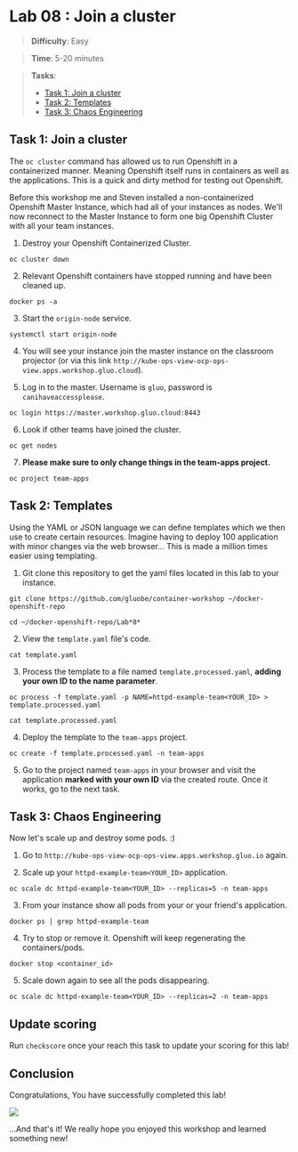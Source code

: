 # Lab 08 : Join a cluster

> **Difficulty**: Easy

> **Time**: 5-20 minutes

> **Tasks**:
> - [Task 1: Join a cluster](#task-1-join-a-cluster)
> - [Task 2: Templates](#task-2-templates)
> - [Task 3: Chaos Engineering](#task-3-chaos-engineering)


## Task 1: Join a cluster

The `oc cluster` command has allowed us to run Openshift in a containerized manner. Meaning Openshift itself runs in containers as well as the applications. This is a quick and dirty method for testing out Openshift.

Before this workshop me and Steven installed a non-containerized Openshift Master Instance, which had all of your instances as nodes. We'll now reconnect to the Master Instance to form one big Openshift Cluster with all your team instances.

1. Destroy your Openshift Containerized Cluster.

  ```
  oc cluster down
  ```
  
2. Relevant Openshift containers have stopped running and have been cleaned up.

  ```
  docker ps -a
  ```
  
3. Start the `origin-node` service.

  ```
  systemctl start origin-node
  ```
  
4. You will see your instance join the master instance on the classroom projector (or via this link `http://kube-ops-view-ocp-ops-view.apps.workshop.gluo.cloud`).

5. Log in to the master. Username is `gluo`, password is `canihaveaccessplease`. 
  
  ```
  oc login https://master.workshop.gluo.cloud:8443
  ```
  
6. Look if other teams have joined the cluster.

  ```
  oc get nodes
  ```
  
7. **Please make sure to only change things in the team-apps project.** 

  ```
  oc project team-apps
  ```


## Task 2: Templates

Using the YAML or JSON language we can define templates which we then use to create certain resources. Imagine having to deploy 100 application with minor changes via the web browser... This is made a million times easier using templating.

1. Git clone this repository to get the yaml files located in this lab to your instance.

  ```
  git clone https://github.com/gluobe/container-workshop ~/docker-openshift-repo
  ```

  ```
  cd ~/docker-openshift-repo/Lab*8*
  ```

2. View the `template.yaml` file's code.

  ```
  cat template.yaml
  ```

3. Process the template to a file named `template.processed.yaml`, **adding your own ID to the name parameter**.
  
  ```
  oc process -f template.yaml -p NAME=httpd-example-team<YOUR_ID> > template.processed.yaml
  ```
  
  ```
  cat template.processed.yaml
  ```
  
4. Deploy the template to the `team-apps` project.

  ```
  oc create -f template.processed.yaml -n team-apps
  ```
  
5. Go to the project named `team-apps` in your browser and visit the application **marked with your own ID** via the created route. Once it works, go to the next task.


## Task 3: Chaos Engineering

Now let's scale up and destroy some pods. :)

1. Go to `http://kube-ops-view-ocp-ops-view.apps.workshop.gluo.io` again.

2. Scale up your `httpd-example-team<YOUR_ID>` application.

  ```
  oc scale dc httpd-example-team<YOUR_ID> --replicas=5 -n team-apps 
  ```
  
3. From your instance show all pods from your or your friend's application.

  ```
  docker ps | grep httpd-example-team
  ```
  
4. Try to stop or remove it. Openshift will keep regenerating the containers/pods.

  ```
  docker stop <container_id>
  ```
  
5. Scale down again to see all the pods disappearing.

  ```
  oc scale dc httpd-example-team<YOUR_ID> --replicas=2 -n team-apps 
  ```


## Update scoring
Run `checkscore` once your reach this task to update your scoring for this lab!  

  
## Conclusion

Congratulations, You have successfully completed this lab! 

![](https://tinyurl.com/y78fzwla)

...And that's it! We really hope you enjoyed this workshop and learned something new!

